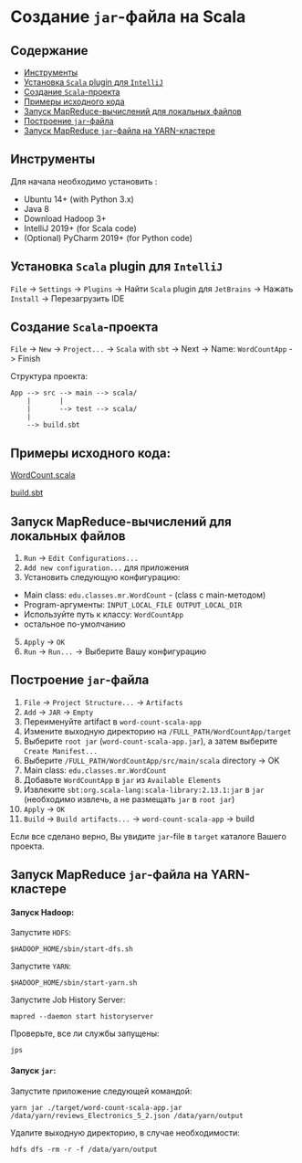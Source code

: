 # Создание `jar`-файла на Scala
## Содержание

- [Инструменты](#Инструменты)
- [Установка `Scala` plugin для `IntelliJ`](#Установка-`Scala`-plugin-для-`IntelliJ`)
- [Создание `Scala`-проекта](#Создание-`Scala`-проекта)
- [Примеры исходного кода](#Примеры-исходного-кода)
- [Запуск MapReduce-вычислений для локальных файлов](#Запуск-MapReduce-вычислений-для-локальных-файлов)
- [Построение `jar`-файла](#Построение-`jar`-файла)
- [Запуск MapReduce `jar`-файла на YARN-кластере](#Запуск-MapReduce-`jar`-файла-на-YARN-кластере)

## Инструменты

Для начала необходимо установить :

- Ubuntu 14+ (with Python 3.x)
- Java 8
- Download Hadoop 3+
- IntelliJ 2019+ (for Scala code)
- (Optional) PyCharm 2019+ (for Python code)


## Установка `Scala` plugin для `IntelliJ`

`File` -> `Settings` -> `Plugins` -> Найти `Scala` plugin для `JetBrains` -> Нажать `Install` -> Перезагрузить IDE

## Создание `Scala`-проекта

`File` -> `New` -> `Project...` -> `Scala` with `sbt` -> Next ->  Name: `WordCountApp` - > Finish

Структура проекта:
```
App --> src --> main --> scala/
    |       |
    |       --> test --> scala/
    |    
    --> build.sbt

```


## Примеры исходного кода:

[WordCount.scala](./scala/WordCountApp/src/main/scala/edu/classes/mr/WordCount.scala)

[build.sbt](./scala/WordCountApp/build.sbt)

## Запуск MapReduce-вычислений для локальных файлов

1) `Run` -> `Edit Configurations...`
2) `Add new configuration...` для приложения
3) Установить следующую конфигурацию:
- Main class: `edu.classes.mr.WordCount` - (class с main-методом)
- Program-аргументы: `INPUT_LOCAL_FILE OUTPUT_LOCAL_DIR`
- Используйте путь к классу: `WordCountApp`
- остальное по-умолчанию

5) `Apply` -> `OK`
6) `Run` -> `Run...` -> Выберите Вашу конфигурацию

## Построение `jar`-файла

1. `File` -> `Project Structure...` -> `Artifacts`
2. `Add` -> `JAR` -> `Empty`
3. Переименуйте artifact в `word-count-scala-app`
4. Измените выходную директорию на `/FULL_PATH/WordCountApp/target`
5. Выберите `root jar` (`word-count-scala-app.jar`), а затем выберите `Create Manifest...`
6. Выберите `/FULL_PATH/WordCountApp/src/main/scala` directory -> OK
7. Main class: `edu.classes.mr.WordCount`
8. Добавьте `WordCountApp` в `jar` из `Available Elements`
9. Извлеките `sbt:org.scala-lang:scala-library:2.13.1:jar` в `jar` (необходимо извлечь, а не размещать `jar` в `root jar`)
10. `Apply` -> `OK`
11. `Build` -> `Build artifacts...` -> `word-count-scala-app` -> build

Если все сделано верно, Вы увидите `jar`-file в `target` каталоге Вашего проекта.

## Запуск MapReduce `jar`-файла на YARN-кластере

#### Запуск Hadoop:

Запустите `HDFS`:

`$HADOOP_HOME/sbin/start-dfs.sh`

Запустите `YARN`:

`$HADOOP_HOME/sbin/start-yarn.sh`

Запустите Job History Server:

`mapred --daemon start historyserver`

Проверьте, все ли службы запущены:

`jps`

#### Запуск `jar`:

Запустите приложение следующей командой:

`yarn jar ./target/word-count-scala-app.jar /data/yarn/reviews_Electronics_5_2.json /data/yarn/output`

Удалите выходную директорию, в случае необходимости:

`hdfs dfs -rm -r -f /data/yarn/output`
